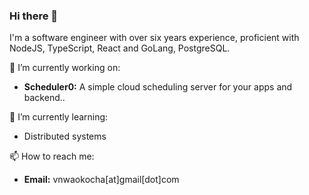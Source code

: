 ### Hi there 👋

I'm a software engineer with over six years experience, proficient with NodeJS, TypeScript, React and GoLang, PostgreSQL. 

🔭 I’m currently working on: 
  
- **Scheduler0:** A simple cloud scheduling server for your apps and backend..

🌱 I’m currently learning:

- Distributed systems

📫 How to reach me:

- **Email:** vnwaokocha[at]gmail[dot]com

<!--
**victorlenerd/victorlenerd** is a ✨ _special_ ✨ repository because its `README.md` (this file) appears on your GitHub profile.

Here are some ideas to get you started:

- 🔭 I’m currently working on ...
- 🌱 I’m currently learning ...
- 👯 I’m looking to collaborate on ...
- 🤔 I’m looking for help with ...
- 💬 Ask me about ...
- 📫 How to reach me: ...
- 😄 Pronouns: ...
- ⚡ Fun fact: ...
-->

